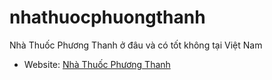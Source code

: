 # nhathuocphuongthanh
Nhà Thuốc Phương Thanh ở đâu và có tốt không tại Việt Nam
* Website: [Nhà Thuốc Phương Thanh](https://nhathuocphuongthanh.com/)
